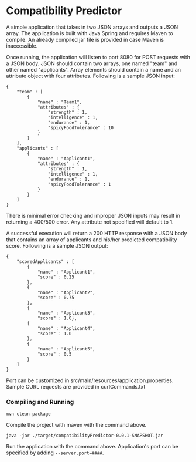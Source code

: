 # Compatibility Predictor

A simple application that takes in two JSON arrays and outputs a JSON array. The application is built with Java Spring and requires Maven to compile. An already compiled jar file is provided in case Maven is inaccessible.

Once running, the application will listen to port 8080 for POST requests with a JSON body. JSON should contain two arrays, one named "team" and other named "applicants". Array elements should contain a name and an attribute object with four attributes. Following is a sample JSON input:

```
{
    "team" : [
        {
            "name" : "Team1",
            "attributes" : {
                "strength" : 1,
                "intelligence" : 1,
                "endurance" : 1,
                "spicyFoodTolerance" : 10
            }
        }
    ],
    "applicants" : [
        {
            "name" : "Applicant1",
            "attributes" : {
                "strength" : 1,
                "intelligence" : 1,
                "endurance" : 1,
                "spicyFoodTolerance" : 1
            }
        }
    ] 
}
```
There is minimal error checking and improper JSON inputs may result in returning a 400/500 error. Any attribute not specified will default to 1.

A successful execution will return a 200 HTTP response with a JSON body that contains an array of applicants and his/her predicted compatibility score. Following is a sample JSON output:
```
{
    "scoredApplicants" : [
        {
            "name" : "Applicant1",
            "score" : 0.25
        },
        {
            "name" : "Applicant2",
            "score" : 0.75
        },
        {
            "name" : "Applicant3",
            "score" : 1.0},
        {
            "name" : "Applicant4",
            "score" : 1.0
        },
        {
            "name" : "Applicant5",
            "score" : 0.5
        }
    ]
}
```

Port can be customized in src/main/resources/application.properties. Sample CURL requests are provided in curlCommands.txt

### Compiling and Running
```
mvn clean package
```
Compile the project with maven with the command above.

```
java -jar ./target/compatibilityPredictor-0.0.1-SNAPSHOT.jar
```
Run the application with the command above. Application's port can be specified by adding `--server.port=####`.
